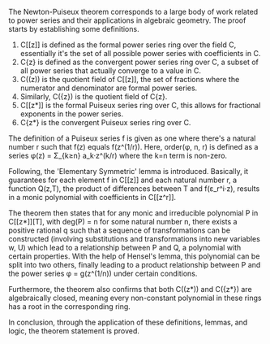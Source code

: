The Newton-Puiseux theorem corresponds to a large body of work related to power series and their applications in algebraic geometry. The proof starts by establishing some definitions. 

1. C[[z]] is defined as the formal power series ring over the field C, essentially it's the set of all possible power series with coefficients in C. 
2. C{z} is defined as the convergent power series ring over C, a subset of all power series that actually converge to a value in C. 
3. C((z)) is the quotient field of C[[z]], the set of fractions where the numerator and denominator are formal power series. 
4. Similarly, C({z}) is the quotient field of C{z}. 
5. C[[z*]] is the formal Puiseux series ring over C, this allows for fractional exponents in the power series. 
6. C{z*} is the convergent Puiseux series ring over C. 

The definition of a Puiseux series f is given as one where there's a natural number r such that f(z) equals f(z^(1/r)). Here, order(φ, n, r) is defined as a series φ(z) = Σ_{k≥n} a_k·z^(k/r) where the k=n term is non-zero.

Following, the 'Elementary Symmetric' lemma is introduced. Basically, it guarantees for each element f in C[[z]] and each natural number r, a function Q(z,T), the product of differences between T and f(ε_r^i·z), results in a monic polynomial with coefficients in C[[z^r]].

The theorem then states that for any monic and irreducible polynomial P in C[[z*]][T], with deg(P) = n for some natural number n, there exists a positive rational q such that a sequence of transformations can be constructed (involving substitutions and transformations into new variables w, U) which lead to a relationship between P and Q, a polynomial with certain properties. With the help of Hensel's lemma, this polynomial can be split into two others, finally leading to a product relationship between P and the power series φ = g(z^(1/n)) under certain conditions.

Furthermore, the theorem also confirms that both C((z*)) and C({z*}) are algebraically closed, meaning every non-constant polynomial in these rings has a root in the corresponding ring. 

In conclusion, through the application of these definitions, lemmas, and logic, the theorem statement is proved.